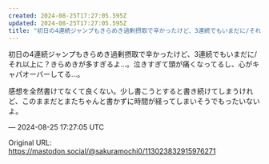 ```yaml
---
created: 2024-08-25T17:27:05.595Z
updated: 2024-08-25T17:27:05.595Z
title: "初日の4連続ジャンプもきらめき過剰摂取で辛かったけど、3連続でもいまだに/それ以上に？きらめきが多すぎるよ…。泣きすぎて頭が痛くなってるし、心がキャパオーバーし[...]"
---
```


<p>初日の4連続ジャンプもきらめき過剰摂取で辛かったけど、3連続でもいまだに/それ以上に？きらめきが多すぎるよ…。泣きすぎて頭が痛くなってるし、心がキャパオーバーしてる…。</p><p>感想を全然書けてなくて良くない。少し書こうとすると書き続けてしまうけれど、このままだとまたちゃんと書かずに時間が経ってしまいそうでもったいないよ。</p>

&mdash; 2024-08-25 17:27:05 UTC

Original URL: https://mastodon.social/@sakuramochi0/113023832915976271
